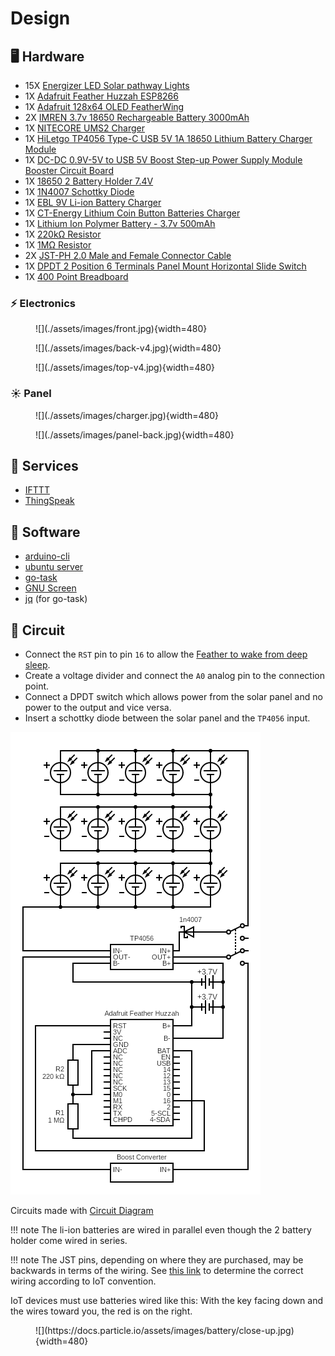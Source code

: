 # Design

## :desktop_computer: Hardware
- 15X [Energizer LED Solar pathway Lights][1]
- 1X [Adafruit Feather Huzzah ESP8266][2]
- 1X [Adafruit 128x64 OLED FeatherWing][3]
- 2X [IMREN 3.7v 18650 Rechargeable Battery 3000mAh][4]
- 1X [NITECORE UMS2 Charger][5]
- 1X [HiLetgo TP4056 Type-C USB 5V 1A 18650 Lithium Battery Charger Module][6]
- 1X [DC-DC 0.9V-5V to USB 5V Boost Step-up Power Supply Module Booster Circuit Board][7]
- 1X [18650 2 Battery Holder 7.4V][8]
- 1X [1N4007 Schottky Diode][9]
- 1X [EBL 9V Li-ion Battery Charger][10]
- 1X [CT-Energy Lithium Coin Button Batteries Charger][11]
- 1X [Lithium Ion Polymer Battery - 3.7v 500mAh][12]
- 1X [220kΩ Resistor][13]
- 1X [1MΩ Resistor][13]
- 2X [JST-PH 2.0 Male and Female Connector Cable][14]
- 1X [DPDT 2 Position 6 Terminals Panel Mount Horizontal Slide Switch][15]
- 1X [400 Point Breadboard][17]

### :zap: Electronics

<figure Markdown>
  ![](./assets/images/front.jpg){width=480}
</figure>

<figure Markdown>
  ![](./assets/images/back-v4.jpg){width=480}
</figure>

<figure Markdown>
  ![](./assets/images/top-v4.jpg){width=480}
</figure>

### :sunny: Panel

<figure Markdown>
  ![](./assets/images/charger.jpg){width=480}
</figure>

<figure Markdown>
  ![](./assets/images/panel-back.jpg){width=480}
</figure>

## :robot: Services
- [IFTTT](https://ifttt.com/)
- [ThingSpeak](https://thingspeak.com/)

## :floppy_disk: Software
- [arduino-cli](https://arduino.github.io/arduino-cli/latest/installation)
- [ubuntu server](https://ubuntu.com/download/server)
- [go-task](https://github.com/go-task/task)
- [GNU Screen](https://www.gnu.org/software/screen/)
- [jq](https://stedolan.github.io/jq) (for go-task)

## :electric_plug: Circuit

- Connect the `RST` pin to pin `16` to allow the [Feather to wake from deep sleep][16].
- Create a voltage divider and connect the `A0` analog pin to the connection point.
- Connect a DPDT switch which allows power from the solar panel and no power to the output and vice versa.
- Insert a schottky diode between the solar panel and the `TP4056` input.

![](./assets/images/circuit.png)

Circuits made with [Circuit Diagram](https://www.circuit-diagram.org/)

!!! note
    The li-ion batteries are wired in parallel even though the 2 battery holder
    come wired in series.

!!! note
    The JST pins, depending on where they are purchased, may be backwards in terms of
    the wiring. See [this link](https://docs.particle.io/tutorials/learn-more/batteries/) to determine the correct wiring according to IoT
    convention.

IoT devices must use batteries wired like this: With the key facing down and the wires toward you, the red is on the right.

<figure Markdown>
  ![](https://docs.particle.io/assets/images/battery/close-up.jpg){width=480}
</figure>

[1]: https://outdoorsolaroutlet.com/products/new-led-energizer-10pack-solar-pathway-lights-outdoor-stainless-steel-bronze
[2]: https://learn.adafruit.com/adafruit-feather-huzzah-esp8266/
[3]: https://www.adafruit.com/product/4650
[4]: https://www.amazon.com/gp/product/B09L5M1WN6/
[5]: https://www.amazon.com/gp/product/B07JN49XYM/
[6]: https://www.amazon.com/gp/product/B07PKND8KG/
[7]: https://www.amazon.com/gp/product/B07QKYHFJB/
[8]: https://www.amazon.com/gp/product/B08B86KHB2/
[9]: https://www.amazon.com/gp/product/B07Q5FZR7X/
[10]: https://www.amazon.com/gp/product/B00HV4KFSA/
[11]: https://www.amazon.com/gp/product/B088ZB9YZT/
[12]: https://www.adafruit.com/product/1578
[13]: https://www.amazon.com/gp/product/B072BL2VX1/
[14]: https://www.amazon.com/gp/product/B07NWD5NTN/
[15]: https://www.amazon.com/gp/product/B01N6ROMW3/
[16]: https://learnarduinonow.com/2018/07/05/esp8266-deep-sleep-mode.html
[17]: https://www.amazon.com/dp/B07PCJP9DY/
